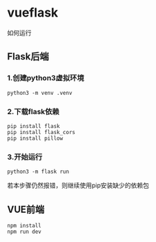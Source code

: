 # vueflask
如何运行
## Flask后端
### 1.创建python3虚拟环境
    python3 -m venv .venv
### 2.下载flask依赖
    pip install flask
    pip install flask_cors
    pip install pillow
### 3.开始运行
    python3 -m flask run
若本步骤仍然报错，则继续使用pip安装缺少的依赖包
## VUE前端
    npm install
    npm run dev